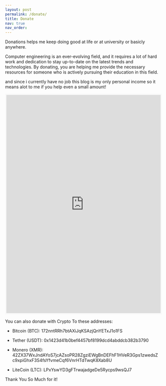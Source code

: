 ```yaml
---
layout: post
permalink: /donate/
title: Donate
nav: true
nav_order: 
---
```

Donations helps me keep doing good at life or at university or basicly anywhere.

Computer engineering is an ever-evolving field, and it requires a lot of hard work and dedication to stay up-to-date on the latest trends and technologies. By donating, you are helping me provide the necessary resources for someone who is actively pursuing their education in this field.

and since i currently have no job this blog is my only personal income so it means alot to me if you help even a small amount!

<iframe id='kofiframe' src='https://ko-fi.com/muhammedsabbagh/?hidefeed=true&widget=true&embed=true&preview=true' style='border:none;width:100%;padding:4px;background:#f9f9f9;' height='712' title='muhammedsabbagh'></iframe>

You can also donate with Crypto To these addresses:

- Bitcoin (BTC): 172nntRRh7btAXiJqKSAzjQnYETxJ1o1FS

- Tether (USDT): 0x1423d41b0bef4457bf8199dcd4abddcb382b3790

- Monero (XMR): 42ZX37WxJndAYoS7jcAZsoPR28ZgziEWgBnDEFhF1HVeR3Gps1zwedsZc9xpiGhxF3S4fsYfvmeCqf6VnrHTdTwqK8Xab8U

- LiteCoin (LTC): LPxYswYD3gFTrwajadgeDe5Rycps9wsQJ7

Thank You So Much for it!
